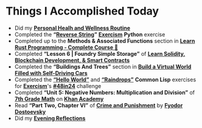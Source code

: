 # Things I Accomplished Today

- Did my **[Personal Healh and Wellness Routine](../../routines/2024/personal-health-and-wellness-routine-2024-week-5.md)**
- Completed the **“[Reverse String](https://exercism.org/tracks/python/exercises/reverse-string)”** **[Exercism](https://exercism.org)** **Python** exercise
- Completed up to the **Methods & Associated Functions** section in **[Learn Rust Programming - Complete Course 🦀](https://www.youtube.com/watch?v=BpPEoZW5IiY)**
- Completed **“Lesson 6 | Foundry Simple Storage”** of **[Learn Solidity, Blockchain Development, & Smart Contracts](https://www.youtube.com/watch?v=umepbfKp5rI)**
- Completed the **“Buildings And Trees”** section in **[Build a Virtual World Filled with Self-Driving Cars](https://www.youtube.com/watch?v=5iHejdqYIa8)**
- Completed the **[“Hello World”](https://exercism.org/tracks/common-lisp/exercises/hello-world)** and **[“Raindrops”](https://exercism.org/tracks/common-lisp/exercises/raindrops)** **Common Lisp** exercises for **[Exercism](https://exercism.org)**'s **[#48in24](https://exercism.org/challenges/48in24)** challenge
- Completed **“Unit 5: Negative Numbers: Multiplication and Division”** of **[7th Grade Math](https://www.khanacademy.org/math/cc-seventh-grade-math)** on **[Khan Academy](https://www.khanacademy.org)**
- Read **“Part Two, Chapter VI”** of **[Crime and Punishment](https://www.goodreads.com/book/show/7144.Crime_and_Punishment)** by **[Fyodor Dostoevsky](https://www.goodreads.com/author/show/3137322.Fyodor_Dostoevsky)**
- Did my **[Evening Reflections](../../routines/evening-reflections.md)**
